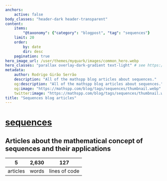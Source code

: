 ```yaml
---
anchors:
    active: false
body_classes: "header-dark header-transparent"
content:
    items:
        "@taxonomy": {"category": "blogpost", "tag": "sequences"}
    limit: 20
    order:
        by: date
        dir: desc
    pagination: true
hero_image_url: /user/themes/myquark/images/common_hero.webp
hero_classes: "parallax overlay-dark-gradient text-light" # see https://demo.getgrav.org/blog-skeleton/blog/hero-classes
metadata:
    author: Rodrigo Girão Serrão
    description: "All of the mathspp blog articles about sequences."
    og:description: "All of the mathspp blog articles about sequences."
    og:image: "https://mathspp.com/blog/tags/sequences/thumbnail.webp"
    twitter:image: "https://mathspp.com/blog/tags/sequences/thumbnail.webp"
title: "Sequences blog articles"
---
```


# <a href="/blog/tags/sequences" class="label label-primary tag-title">sequences</a>


## Articles about the mathematical concept of sequences and their applications



<table class="stats-table">
    <thead>
        <tr>
            <th style="text-align: center;">5</th>
            <th style="text-align: center;">2,630</th>
            <th style="text-align: center;">127</th>
        </tr>
    </thead>
    <tbody>
        <tr>
            <td style="text-align: center;">articles</td>
            <td style="text-align: center;">words</td>
            <td style="text-align: center;">lines of code</td>
        </tr>
    </tbody>
</table>